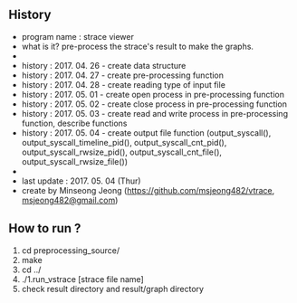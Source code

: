 ## History
*	program name : strace viewer
*	what is it? pre-process the strace's result to make the graphs.
*
*	history : 2017. 04. 26 - create data structure
*	history : 2017. 04. 27 - create pre-processing function
*	history : 2017. 04. 28 - create reading type of input file
*	history : 2017. 05. 01 - create open process in pre-processing function
*	history : 2017. 05. 02 - create close process in pre-processing function
*	history : 2017. 05. 03 - create read and write process in pre-processing function, describe functions
*	history : 2017. 05. 04 - create output file function (output_syscall(), output_syscall_timeline_pid(), output_syscall_cnt_pid(), output_syscall_rwsize_pid(), output_syscall_cnt_file(), output_syscall_rwsize_file())
*
*	last update : 2017. 05. 04 (Thur)
*	create by Minseong Jeong (https://github.com/msjeong482/vtrace, msjeong482@gmail.com)


## How to run ?
1. cd preprocessing_source/
2. make
3. cd ../
4. ./1.run_vstrace [strace file name]
5. check result directory and result/graph directory


